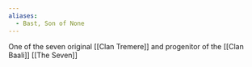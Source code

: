 ```yaml
---
aliases:
  - Bast, Son of None
---
```

One of the seven original [[Clan Tremere]] and progenitor of the [[Clan Baali]]
[[The Seven]]